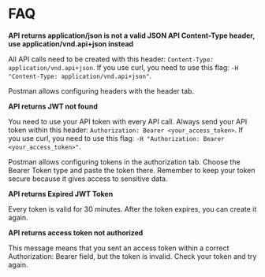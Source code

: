 FAQ
===

**API returns application/json is not a valid JSON API Content-Type header, use application/vnd.api+json instead**

All API calls need to be created with this header: ``Content-Type: application/vnd.api+json``. If you use curl, you need to use this flag: ``-H "Content-Type: application/vnd.api+json"``.

Postman allows configuring headers with the header tab.

**API returns JWT not found**

You need to use your API token with every API call. Always send your API token within this header: ``Authorization: Bearer <your_access_token>``. If you use curl, you need to use this flag: ``-H "Authorization: Bearer <your_access_token>"``.

Postman allows configuring tokens in the authorization tab. Choose the Bearer Token type and paste the token there. Remember to keep your token secure because it gives access to sensitive data.

**API returns Expired JWT Token**

Every token is valid for 30 minutes. After the token expires, you can create it again.

**API returns access token not authorized**

This message means that you sent an access token within a correct Authorization: Bearer field, but the token is invalid. Check your token and try again.
